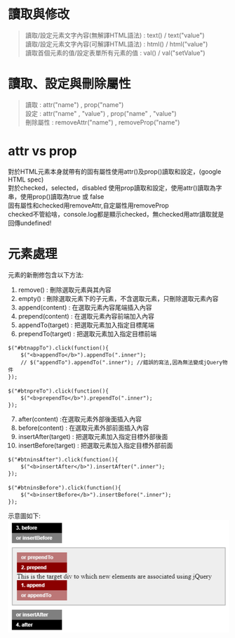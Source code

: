 # 讀取與修改
> 讀取/設定元素文字內容(無解譯HTML語法) : text() / text("value")  
> 讀取/設定元素文字內容(可解譯HTML語法) : html() / html("value")  
> 讀取首個元素的值/設定表單所有元素的值 : val() / val("setValue")  

# 讀取、設定與刪除屬性
> 讀取 : attr("name") , prop("name")  
> 設定 : attr("name" , "value") , prop("name" , "value")  
> 刪除屬性 : removeAttr("name") , removeProp("name")  



# attr vs prop
對於HTML元素本身就帶有的固有屬性使用attr()及prop()讀取和設定，(google HTML spec)  
對於checked，selected，disabled 使用prop讀取和設定，使用attr()讀取為字串，使用prop()讀取為true 或 false  
固有屬性和checked用removeAttr,自定屬性用removeProp  
checked不管給啥，console.log都是顯示checked，無checked用attr讀取就是回傳undefined!  

# 元素處理
元素的新刪修包含以下方法:
1. remove() : 刪除選取元素與其內容  
2. empty() : 刪除選取元素下的子元素，不含選取元素，只刪除選取元素內容  
3. append(content) : 在選取元素內容尾端插入內容  
4. prepend(content) : 在選取元素內容前端加入內容 
5. appendTo(target) : 把選取元素加入指定目標尾端
6. prependTo(target) : 把選取元素加入指定目標前端
```
$("#btnappTo").click(function(){               
    $("<b>appendTo</b>").appendTo(".inner");
    // $("appendTo").appendTo(".inner"); //錯誤的寫法,因為無法變成jQuery物件
});

$("#btnpreTo").click(function(){               
    $("<b>prependTo</b>").prependTo(".inner");
});
```
7. after(content) :在選取元素外部後面插入內容
8. before(content) : 在選取元素外部前面插入內容
9. insertAfter(target) : 把選取元素加入指定目標外部後面
10. insertBefore(target) : 把選取元素加入指定目標外部前面
```
$("#btninsAfter").click(function(){
    $("<b>insertAfter</b>").insertAfter(".inner");               
});

$("#btninsBefore").click(function(){                
    $("<b>insertBefore</b>").insertBefore(".inner");
});
```

示意圖如下:  
![Image](https://github.com/EnasVen/jQuery/blob/main/appendRelated.png)  
